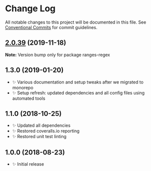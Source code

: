 # Change Log

All notable changes to this project will be documented in this file.
See [Conventional Commits](https://conventionalcommits.org) for commit guidelines.

## [2.0.39](https://gitlab.com/codsen/codsen/compare/ranges-regex@2.0.38...ranges-regex@2.0.39) (2019-11-18)

**Note:** Version bump only for package ranges-regex





## 1.3.0 (2019-01-20)

- ✨ Various documentation and setup tweaks after we migrated to monorepo
- ✨ Setup refresh: updated dependencies and all config files using automated tools

## 1.1.0 (2018-10-25)

- ✨ Updated all dependencies
- ✨ Restored coveralls.io reporting
- ✨ Restored unit test linting

## 1.0.0 (2018-08-23)

- ✨ Initial release
